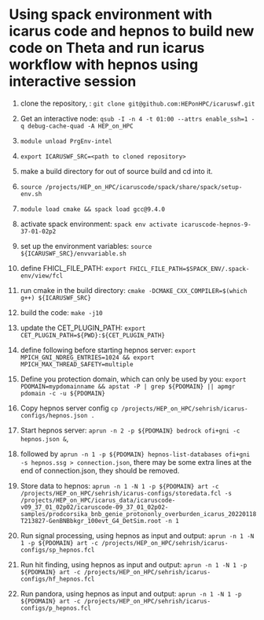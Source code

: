 # Using spack environment with icarus code and hepnos to build new code on Theta and run icarus workflow with hepnos using interactive session

1. clone the repository, : `git clone git@github.com:HEPonHPC/icaruswf.git`

2. Get an interactive node: `qsub -I -n 4 -t 01:00 --attrs enable_ssh=1 -q debug-cache-quad -A HEP_on_HPC`

3. `module unload PrgEnv-intel`

4. `export ICARUSWF_SRC=<path to cloned repository>` 

5. make a build directory for out of source build and cd into it. 
 
6. `source /projects/HEP_on_HPC/icaruscode/spack/share/spack/setup-env.sh` 
 
7. `module load cmake && spack load gcc@9.4.0`
 
8. activate spack environment: `spack env activate icaruscode-hepnos-9-37-01-02p2`
 
9. set up the environment variables: `source ${ICARUSWF_SRC}/envvariable.sh` 
 
10. define FHICL_FILE_PATH: `export FHICL_FILE_PATH=$SPACK_ENV/.spack-env/view/fcl`

11. run cmake in the build directory: `cmake -DCMAKE_CXX_COMPILER=$(which g++) ${ICARUSWF_SRC}`

12. build the code: `make -j10` 

13. update the CET_PLUGIN_PATH: `export CET_PLUGIN_PATH=${PWD}:${CET_PLUGIN_PATH}`

13. define following before starting hepnos server: `export MPICH_GNI_NDREG_ENTRIES=1024 && export MPICH_MAX_THREAD_SAFETY=multiple`

14. Define you protection domain, which can only be used by you: `export PDOMAIN=mypdomainname && apstat -P | grep ${PDOMAIN} || apmgr pdomain -c -u ${PDOMAIN}`

15. Copy hepnos server config `cp /projects/HEP_on_HPC/sehrish/icarus-configs/hepnos.json .`

15. Start hepnos server: `aprun -n 2 -p ${PDOMAIN} bedrock ofi+gni -c hepnos.json &`, 

16. followed by `aprun -n 1 -p ${PDOMAIN} hepnos-list-databases ofi+gni -s hepnos.ssg > connection.json`, there may be some extra lines at the end of connection.json, they should be removed. 

17. Store data to hepnos: `aprun -n 1 -N 1 -p ${PDOMAIN} art -c /projects/HEP_on_HPC/sehrish/icarus-configs/storedata.fcl -s /projects/HEP_on_HPC/icarus_data/icaruscode-v09_37_01_02p02/icaruscode-09_37_01_02p02-samples/prodcorsika_bnb_genie_protononly_overburden_icarus_20220118T213827-GenBNBbkgr_100evt_G4_DetSim.root -n 1`

18. Run signal processing, using hepnos as input and output: `aprun -n 1 -N 1 -p ${PDOMAIN} art -c /projects/HEP_on_HPC/sehrish/icarus-configs/sp_hepnos.fcl`

18. Run hit finding, using hepnos as input and output: `aprun -n 1 -N 1 -p ${PDOMAIN} art -c /projects/HEP_on_HPC/sehrish/icarus-configs/hf_hepnos.fcl`

18. Run pandora, using hepnos as input and output: `aprun -n 1 -N 1 -p ${PDOMAIN} art -c /projects/HEP_on_HPC/sehrish/icarus-configs/p_hepnos.fcl`
